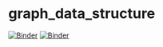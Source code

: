 

# graph_data_structure

[![Binder](https://mybinder.org/badge_logo.svg)](https://mybinder.org/v2/gh/Abdulke96/graph_data_structure/main?labpath=graph.ipynb)
[![Binder](https://mybinder.org/badge_logo.svg)](https://mybinder.org/v2/gh/Abdulke96/graph_data_structure/main?labpath=graph.ipynb)
